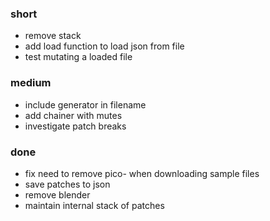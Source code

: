 ### short

- remove stack
- add load function to load json from file
- test mutating a loaded file

### medium

- include generator in filename
- add chainer with mutes
- investigate patch breaks

### done

- fix need to remove pico- when downloading sample files
- save patches to json
- remove blender
- maintain internal stack of patches
